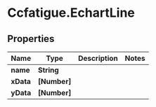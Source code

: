# Ccfatigue.EchartLine

## Properties

| Name      | Type         | Description | Notes |
| --------- | ------------ | ----------- | ----- |
| **name**  | **String**   |             |
| **xData** | **[Number]** |             |
| **yData** | **[Number]** |             |
